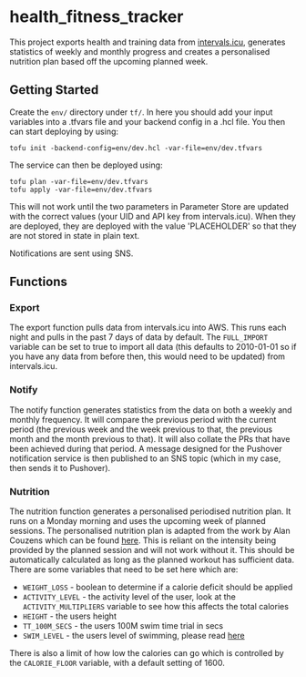 # health_fitness_tracker

This project exports health and training data from [intervals.icu](https://intervals.icu), generates statistics of weekly and monthly progress and creates a personalised nutrition plan based off the upcoming planned week.

## Getting Started
Create the `env/` directory under `tf/`. In here you should add your input variables into a .tfvars file and your backend config in a .hcl file. You then can start deploying by using:

```
tofu init -backend-config=env/dev.hcl -var-file=env/dev.tfvars
```

The service can then be deployed using:

```
tofu plan -var-file=env/dev.tfvars
tofu apply -var-file=env/dev.tfvars
```

This will not work until the two parameters in Parameter Store are updated with the correct values (your UID and API key from intervals.icu). When they are deployed, they are deployed with the value 'PLACEHOLDER' so that they are not stored in state in plain text.

Notifications are sent using SNS.

## Functions

### Export
The export function pulls data from intervals.icu into AWS. This runs each night and pulls in the past 7 days of data by default. The `FULL_IMPORT` variable can be set to true to import all data (this defaults to 2010-01-01 so if you have any data from before then, this would need to be updated) from intervals.icu.

### Notify
The notify function generates statistics from the data on both a weekly and monthly frequency. It will compare the previous period with the current period (the previous week and the week previous to that, the previous month and the month previous to that). It will also collate the PRs that have been achieved during that period. A message designed for the Pushover notification service is then published to an SNS topic (which in my case, then sends it to Pushover).

### Nutrition
The nutrition function generates a personalised periodised nutrition plan. It runs on a Monday morning and uses the upcoming week of planned sessions. The personalised nutrition plan is adapted from the work by Alan Couzens which can be found [here](https://alancouzens.substack.com/p/chapter-15-fueling-the-work-high). This is reliant on the intensity being provided by the planned session and will not work without it. This should be automatically calculated as long as the planned workout has sufficient data. There are some variables that need to be set here which are:

- `WEIGHT_LOSS` - boolean to determine if a calorie deficit should be applied
- `ACTIVITY_LEVEL` - the activity level of the user, look at the `ACTIVITY_MULTIPLIERS` variable to see how this affects the total calories
- `HEIGHT` - the users height
- `TT_100M_SECS` - the users 100M swim time trial in secs
- `SWIM_LEVEL` - the users level of swimming, please read [here](https://alancouzens.blogspot.com/2010/01/are-you-skilled-swimmer.html)

There is also a limit of how low the calories can go which is controlled by the `CALORIE_FLOOR` variable, with a default setting of 1600.